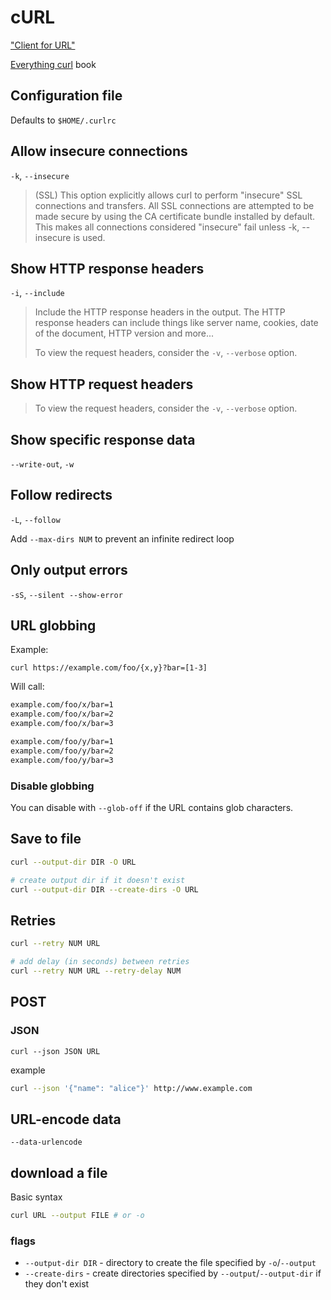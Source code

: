 # cURL

["Client for URL"](https://curl.se/)

[Everything curl](https://everything.curl.dev/) book

## Configuration file

Defaults to `$HOME/.curlrc`

## Allow insecure connections

`-k`, `--insecure`

> (SSL) This option explicitly allows curl to perform "insecure" SSL connections and transfers. All SSL connections are
> attempted to be made secure by using the CA certificate bundle installed by default. This makes all connections
> considered "insecure" fail unless -k, --insecure is used.

## Show HTTP response headers

`-i`, `--include`

> Include the HTTP response headers in the output. The HTTP response headers can include things like server name,
> cookies, date of the document, HTTP version and more...
>
> To view the request headers, consider the `-v`, `--verbose` option.

## Show HTTP request headers

> To view the request headers, consider the `-v`, `--verbose` option.

## Show specific response data

`--write-out`, `-w`

## Follow redirects

`-L`, `--follow`

Add `--max-dirs NUM` to prevent an infinite redirect loop

## Only output errors

`-sS`, `--silent --show-error`

## URL globbing

Example:

`curl https://example.com/foo/{x,y}?bar=[1-3]`

Will call:

```txt
example.com/foo/x/bar=1
example.com/foo/x/bar=2
example.com/foo/x/bar=3

example.com/foo/y/bar=1
example.com/foo/y/bar=2
example.com/foo/y/bar=3
```

### Disable globbing

You can disable with `--glob-off` if the URL contains glob characters.

## Save to file

```bash
curl --output-dir DIR -O URL

# create output dir if it doesn't exist
curl --output-dir DIR --create-dirs -O URL
```

## Retries

```bash
curl --retry NUM URL

# add delay (in seconds) between retries
curl --retry NUM URL --retry-delay NUM
```

## POST

### JSON

`curl --json JSON URL`

example

```bash
curl --json '{"name": "alice"}' http://www.example.com
```

## URL-encode data

`--data-urlencode`

## download a file

Basic syntax

```bash
curl URL --output FILE # or -o
```

### flags

- `--output-dir DIR` - directory to create the file specified by `-o`/`--output`
- `--create-dirs` - create directories specified by `--output`/`--output-dir` if they don't exist
